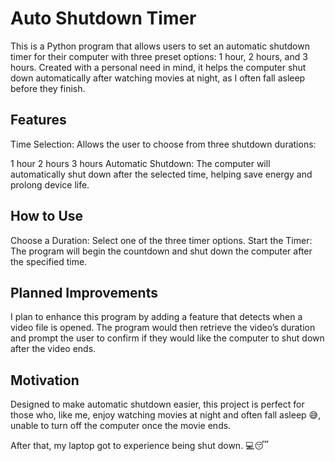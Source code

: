 # Auto Shutdown Timer
This is a Python program that allows users to set an automatic shutdown timer for their computer with three preset options: 1 hour, 2 hours, and 3 hours. Created with a personal need in mind, it helps the computer shut down automatically after watching movies at night, as I often fall asleep before they finish.

## Features
Time Selection: Allows the user to choose from three shutdown durations:

1 hour
2 hours
3 hours
Automatic Shutdown: The computer will automatically shut down after the selected time, helping save energy and prolong device life.

## How to Use
Choose a Duration: Select one of the three timer options.
Start the Timer: The program will begin the countdown and shut down the computer after the specified time.

## Planned Improvements
I plan to enhance this program by adding a feature that detects when a video file is opened. The program would then retrieve the video’s duration and prompt the user to confirm if they would like the computer to shut down after the video ends.

## Motivation
Designed to make automatic shutdown easier, this project is perfect for those who, like me, enjoy watching movies at night and often fall asleep 😅, unable to turn off the computer once the movie ends.

After that, my laptop got to experience being shut down. 💻😴
